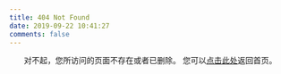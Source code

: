 ```yaml
---
title: 404 Not Found
date: 2019-09-22 10:41:27
comments: false
---
```


<center>
对不起，您所访问的页面不存在或者已删除。
您可以<a href="https://blog.theclouds.top">点击此处</a>返回首页。
</center>